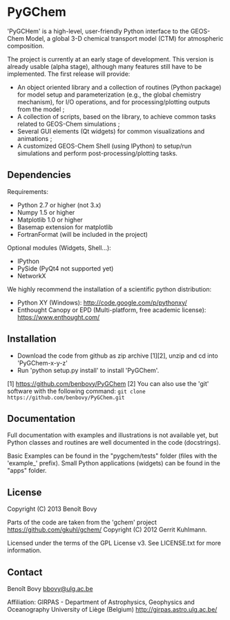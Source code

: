 PyGChem
=======

'PyGCHem' is a high-level, user-friendly Python interface to the 
GEOS-Chem Model, a global 3-D chemical transport model (CTM)
for atmospheric composition.

The project is currently at an early stage of development. 
This version is already usable (alpha stage), although many features still have
to be implemented. The first release will provide:
-   An object oriented library and a collection of routines (Python package)
    for model setup and parameterization (e.g., the global chemistry 
    mechanism), for I/O operations, and for processing/plotting outputs
    from the model ;
-   A collection of scripts, based on the library, to achieve common tasks
    related to GEOS-Chem simulations ;
-   Several GUI elements (Qt widgets) for common visualizations and
    animations ;
-   A customized GEOS-Chem Shell (using IPython) to setup/run 
    simulations and perform post-processing/plotting tasks.


Dependencies
------------

Requirements:
-   Python 2.7 or higher (not 3.x)
-   Numpy 1.5 or higher
-   Matplotlib 1.0 or higher
-   Basemap extension for matplotlib
-   FortranFormat (will be included in the project)

Optional modules (Widgets, Shell...):
-   IPython
-   PySide (PyQt4 not supported yet)
-   NetworkX

We highly recommend the installation of a scientific python distribution:
-   Python XY (Windows): <http://code.google.com/p/pythonxy/>
-   Enthought Canopy or EPD (Multi-platform, free academic license): 
    <https://www.enthought.com/>


Installation
------------

-   Download the code from github as zip archive [1][2], unzip and cd into
    'PyGChem-x-y-z'
-   Run 'python setup.py install' to install 'PyGChem'.
  

[1] <https://github.com/benbovy/PyGChem>
[2] You can also use the 'git' software with the following command:
    ```git clone https://github.com/benbovy/PyGChem.git```


Documentation
-------------

Full documentation with examples and illustrations is not available yet,
but Python classes and routines are well documented in the code (docstrings).

Basic Examples can be found in the "pygchem/tests" folder (files with the
'example_' prefix).
Small Python applications (widgets) can be found in the "apps" folder. 


License
-------

Copyright (C) 2013 Benoît Bovy

Parts of the code are taken from the 'gchem' project 
<https://github.com/gkuhl/gchem/> Copyright (C) 2012 Gerrit Kuhlmann.

Licensed under the terms of the GPL License v3.
See LICENSE.txt for more information.


Contact
-------

Benoît Bovy <bbovy@ulg.ac.be>

Affiliation:
GIRPAS - Department of Astrophysics, Geophysics and Oceanography
University of Liège (Belgium)
<http://girpas.astro.ulg.ac.be/>


